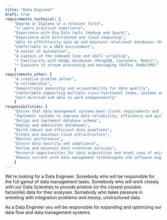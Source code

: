 ```yaml
---
title: "Data Engineer"
draft: true
requirements_technical: [
	"Degree or Diploma in a relevant field",
	"1+ years practical experience",
	"Experience with Big Data tools (Hadoop and Spark)",
	"Experience with distributed and cloud computing",
	"Able to effortlessly spin up and maintain relational databases (PostgreSQL, MySQL and SQL Server)",
	"Comfortable in a UNIX environment",
	"A master of automation",
	"A captain of the command line and shell scripting",
	"* Familiarity with NoSQL databases (MongoDB, Cassandra, Redis)",
	"* Exposure to stream processing and messaging (Kafka, RabbitMQ)"
	]
requirements_other: [
	"A creative problem solver",
	"A collaborator",
	"Demonstrates ownership and accountability for data quality",
	"Comfortable supporting multiple cross-functional teams, systems and products",
	"Self-directed and able to work independently"
	]
responsibilities: [
	"Ensure that data management systems meet client requirements and industry best practices",
	"Implement systems to improve data reliability, efficiency and quality",
	"Design and implement database schema",
	"Deploy and administer databases",
	"Build robust and efficient data pipelines",
	"Create and maintain cloud infrastructure",
	"Monitor performance",
	"Ensure data security and compliance",
	"Define and maintain data retention policies",
	"Research opportunities for data acquisition and novel uses of existing data",
	"Remain current with data management technologies and software engineering tools"
	]
---
```


<!--
https://www.cleverism.com/job-profiles/data-engineer/
-->

We're looking for a Data Engineer. Somebody who will be responsible for the full gamut of data management tasks. Somebody who will work closely with our Data Scientists to provide pristine (or the closest possible facsimile) data for their analyses. Somebody who takes pleasure in wrestling with integration problems and messy, unstructured data.

As a Data Engineer you will be responsible for expanding and optimizing our data flow and data management systems.
